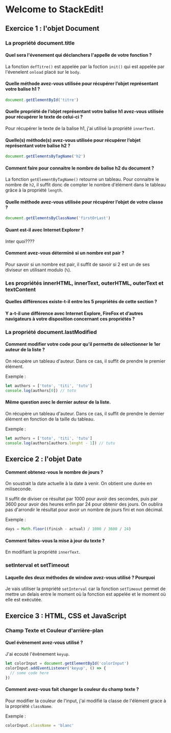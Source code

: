 # Welcome to StackEdit!

## Exercice 1 : l'objet Document

### La propriété document.title

#### Quel sera l'évenement qui déclanchera l'appelle de votre fonction ?
La fonction `defTitre()` est appelée par la foction `init()` qui est appelée par l'évenelent `onload` placé sur le `body`.

#### Quelle méthode avez-vous utilisée pour récupérer l’objet représentant votre balise h1 ?
```js
document.getElementById('titre')
```

#### Quelle propriété de l’objet représentant votre balise h1 avez-vous utilisée pour récupérer le texte de celui-ci ?
Pour récupérer le texte de la balise h1, j'ai utilisé la propriété `innerText`.

#### Quelle(s) méthode(s) avez-vous utilisée pour récupérer l’objet représentant votre balise h2 ?
```js
document.getElementsByTagName('h2')
```

#### Comment faire pour connaitre le nombre de balise h2 du document ?
La fonction `getElementByTagName()` retourne un tableau. Pour connaitre le nombre de `h2`, il suffit donc de compter le nombre d'élément dans le tableau grâce à la propriété `length`.

#### Quelle méthode avez-vous utilisée pour récupérer l’objet de votre classe ?
```js
document.getElementsByClassName('firstOrLast')
```

#### Quant est-il avec Internet Explorer ?
Inter quoi????

#### Comment avez-vous déterminé si un nombre est pair ?
Pour savoir si un nombre est pair, il suffit de savoir si 2 est un de ses diviseur en utilisant modulo (`%`).

### Les propriétés innerHTML, innerText, outerHTML, outerText et textContent

#### Quelles différences existe-t-il entre les 5 propriétés de cette section ?

#### Y a-t-il une différence avec Internet Explore, FireFox et d’autres navigateurs à votre disposition concernant ces propriétés ?

### La propriété document.lastModified

#### Comment modifier votre code pour qu’il permette de sélectionner le 1er auteur de la liste ?
On récupère un tableau d'auteur. Dans ce cas, il suffit de prendre le premier élément.

Exemple :
```js
let authors = ['toto', 'titi', 'tutu']
console.log(authors[0]) // toto
```

#### Même question avec le dernier auteur de la liste.
On récupère un tableau d'auteur. Dans ce cas, il suffit de prendre le dernier élément en fonction de la taille du tableau.

Exemple :
```js
let authors = ['toto', 'titi', 'tutu']
console.log(authors[authors.lenght - 1]) // tutu
```

## Exercice 2 : l'objet Date

#### Comment obtenez-vous le nombre de jours ?
On soustrait la date actuelle à la date à venir. On obtient une durée en miliseconde.

Il suffit de diviser ce résultat par 1000 pour avoir des secondes, puis par 3600 pour avoir des heures enfin par 24 pour obtenir des jours. On oublira pas d'arrondir le résultat pour avoir un nombre de jours fini et non décimal.

Exemple : 
```js
days = Math.floor((finish - actual) / 1000 / 3600 / 24)
```

#### Comment faites-vous la mise à jour du texte ?
En modifiant la propriété `innerText`.

### setInterval et setTimeout

#### Laquelle des deux méthodes de window avez-vous utilisé ? Pourquoi
Je vais utiliser la propriété `setInterval` car la fonction `setTimeout` permet de mettre un delais entre le moment où la fonction est appelée et le moment où elle est exécutée.

## Exercice 3 : HTML, CSS et JavaScript

### Champ Texte et Couleur d'arrière-plan

#### Quel évènement avez-vous utilisé ?
J'ai ecouté l'évènement `keyup`.

```js
let colorInput = document.getElementById('colorInput')  
colorInput.addEventListener('keyup', () => {  
  // some code here  
})
```

#### Comment avez-vous fait changer la couleur du champ texte ?
Pour modifier la couleur de l'input, j'ai modifié la classe de l'élément grace à la propriété `className`.

Exemple :
```js
colorInput.className = 'blanc'
```
